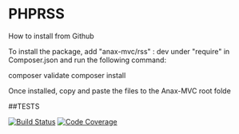 # PHPRSS

How to install from Github

To install the package, add "anax-mvc/rss" : dev under "require" in Composer.json and run the following command:

composer validate
composer install

Once installed, copy and paste the files to the Anax-MVC root folde

##TESTS

[![Build Status](https://travis-ci.org/MasterYolo/PHPRSS.svg?branch=master)](https://travis-ci.org/MasterYolo/PHPRSS)
[![Code Coverage](https://scrutinizer-ci.com/g/MasterYolo/PHPRSS/badges/coverage.png?b=master)]((https://scrutinizer-ci.com/g/MasterYolo/PHPRSS/?branch=master))
